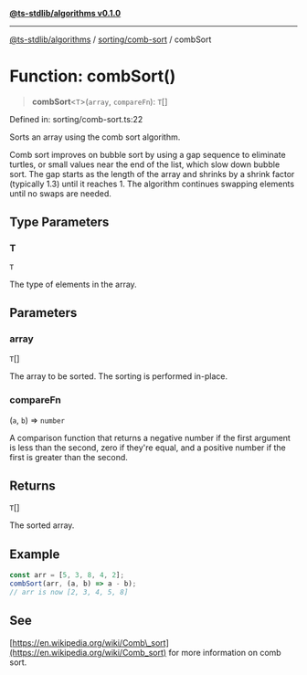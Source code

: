 [**@ts-stdlib/algorithms v0.1.0**](../../../README.md)

***

[@ts-stdlib/algorithms](../../../README.md) / [sorting/comb-sort](../README.md) / combSort

# Function: combSort()

> **combSort**\<`T`\>(`array`, `compareFn`): `T`[]

Defined in: sorting/comb-sort.ts:22

Sorts an array using the comb sort algorithm.

Comb sort improves on bubble sort by using a gap sequence to eliminate turtles, or small values near the end of the list,
which slow down bubble sort. The gap starts as the length of the array and shrinks by a shrink factor (typically 1.3)
until it reaches 1. The algorithm continues swapping elements until no swaps are needed.

## Type Parameters

### T

`T`

The type of elements in the array.

## Parameters

### array

`T`[]

The array to be sorted. The sorting is performed in-place.

### compareFn

(`a`, `b`) => `number`

A comparison function that returns a negative number if the first argument is less than the second,
                   zero if they're equal, and a positive number if the first is greater than the second.

## Returns

`T`[]

The sorted array.

## Example

```typescript
const arr = [5, 3, 8, 4, 2];
combSort(arr, (a, b) => a - b);
// arr is now [2, 3, 4, 5, 8]
```

## See

[https://en.wikipedia.org/wiki/Comb\_sort](https://en.wikipedia.org/wiki/Comb_sort) for more information on comb sort.
